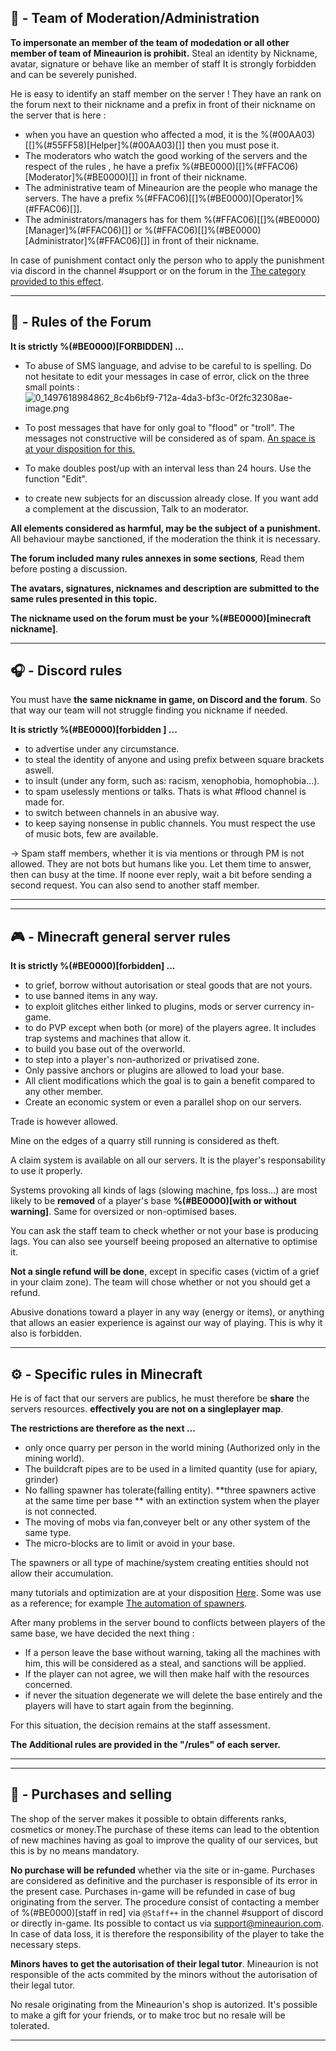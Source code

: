 👔 - Team of Moderation/Administration
--
**To impersonate an member of the team of modedation or all other member of team of Mineaurion is prohibit.** Steal an identity by Nickname, avatar, signature or behave like an member of staff It is strongly forbidden and can be severely punished.

He is easy to identify an staff member on the server ! They have an rank on the forum next to their nickname and a prefix in front of their nickname on the server that is here :

- when you have an question who affected a mod, it is the %(#00AA03)[[]%(#55FF58)[Helper]%(#00AA03)[]] then you must pose it.
- The moderators who watch the good working of the servers and the respect of the rules , he have a prefix %(#BE0000)[[]%(#FFAC06)[Moderator]%(#BE0000)[]] in front of their nickname.
- The administrative team of Mineaurion are the people who manage the servers. The have a prefix %(#FFAC06)[[]%(#BE0000)[Operator]%(#FFAC06)[]].
- The administrators/managers has for them %(#FFAC06)[[]%(#BE0000)[Manager]%(#FFAC06)[]] or %(#FFAC06)[[]%(#BE0000)[Administrator]%(#FFAC06)[]] in front of their nickname.

In case of punishment contact only the person who to apply the punishment via discord in the channel #support or on the forum in the [The category provided to this effect](https://forum.mineaurion.com/category/18/sanctions-et-plaintes).

****
📝 - Rules of the Forum
--

**It is strictly %(#BE0000)[FORBIDDEN] ...**

- To abuse of SMS language, and advise to be careful to is spelling. Do not hesitate to edit your messages in case of error, click on the three small points : ![0_1497618984862_8c4b6bf9-712a-4da3-bf3c-0f2fc32308ae-image.png](/assets/uploads/files/1497618969406-8c4b6bf9-712a-4da3-bf3c-0f2fc32308ae-image.png)

- To post messages that have for only goal to "flood" or "troll". The messages not constructive will be considered as of spam. [An space is at your disposition for this.](https://forum.mineaurion.com/category/2/taverne)
- To make doubles post/up with an interval less than 24 hours. Use the function "Edit".
- to create new subjects for an discussion already close. If you want add a complement at the discussion, Talk to an moderator.

**All elements considered as harmful, may be the subject of a punishment.** All behaviour maybe sanctioned, if the moderation the think it is necessary.

**The forum included many rules annexes in some sections**, Read them before posting a discussion.

**The avatars, signatures, nicknames and description are submitted to the same rules presented in this topic.**

**The nickname used on the forum must be your %(#BE0000)[minecraft nickname]**.

****
🎧 - Discord rules
--

You must have **the same nickname in game, on Discord and the forum**. So that way our team will not struggle finding you nickname if needed.

**It is strictly %(#BE0000)[forbidden ] ...**

- to advertise under any circumstance.
- to steal the identity of anyone and using prefix between square brackets aswell.
- to insult (under any form, such as: racism, xenophobia, homophobia...).
- to spam uselessly mentions or talks. Thats is what #flood channel is made for.
- to switch between channels in an abusive way.
- to keep saying nonsense in public channels.
You must respect the use of music bots, few are available.

→ Spam staff members, whether it is via mentions or through PM is not allowed. They are not bots but humans like you. Let them time to answer, then can busy at the time.
  If noone ever reply, wait a bit before sending a second request. You can also send to another staff member.

****

****
🎮 - Minecraft general server rules
--

**It is strictly %(#BE0000)[forbidden] ...**

- to grief, borrow without autorisation or steal goods that are not yours.
- to use banned items in any way.
- to exploit glitches either linked to plugins, mods or server currency in-game.
- to do PVP except when both (or more) of the players agree. It includes trap systems and machines that allow it.
- to build you base out of the overworld.
- to step into a player's non-authorized or privatised zone.
- Only passive anchors or plugins are allowed to load your base.
- All client modifications which the goal is to gain a benefit compared to any other member.
- Create an economic system or even a parallel shop on our servers.

Trade is however allowed.

Mine on the edges of a quarry still running is considered as theft.

A claim system is available on all our servers. It is the player's responsability to use it properly.

Systems provoking all kinds of lags (slowing machine, fps loss...) are most likely to be **removed** of a player's base **%(#BE0000)[with or without warning]**. Same for oversized or non-optimised bases.

You can ask the staff team to check whether or not your base is producing lags. You can also see yourself beeing proposed an alternative to optimise it.

**Not a single refund will be done**, except in specific cases (victim of a grief in your claim zone). The team will chose whether or not you should get a refund.


Abusive donations toward a player in any way (energy or items), or anything that allows an easier experience is against our way of playing. This is why it also is forbidden.

****

⚙️ - Specific rules in Minecraft
--
He is of fact that our servers are publics, he must therefore be **share** the servers resources. **effectively you are not on a singleplayer map**.

**The restrictions are therefore as the next ...**

- only once quarry per person in the world mining (Authorized only in the mining world).
- The buildcraft pipes are to be used in a limited quantity (use for apiary, grinder)
- No falling spawner has tolerate(falling entity). **three spawners active at the same time per base ** with an extinction system when the player is not connected.
- The moving of mobs via fan,conveyer belt or any other system of the same type.
- The micro-blocks are to limit or avoid in your base.

The spawners or all type of machine/system creating entities should not allow their accumulation.


many tutorials and optimization are at your disposition [Here](https://forum.mineaurion.com/category/35/tutoriels). Some was use as a reference; for example [The automation of spawners](https://forum.mineaurion.com/topic/397/tutoriel-pour-optimisation-des-machines).

After many problems in the server bound to conflicts between players of the same base, we have decided the next thing :

- If a person leave the base without warning, taking all the machines with him, this will be considered as a steal, and sanctions will be applied.
- If the player can not agree, we will then make half with the resources concerned.
- if never the situation degenerate we will delete the base entirely and the players will have to start again from the beginning.

For this situation, the decision remains at the staff assessment.

**The Additional rules are provided in the "/rules" of each server.**

****

****

🛒 - Purchases and selling
--
The shop of the server makes it possible to obtain differents ranks, cosmetics or money.The purchase of these items can lead to the obtention of new machines having as goal to improve the quality of our services, but this is by no means mandatory.

**No purchase will be refunded** whether via the site or in-game. Purchases are considered as definitive and the purchaser is responsible of its error in the present case. Purchases in-game will be refunded in case of bug originating from the server. The procedure consist of contacting a member of %(#BE0000)[staff in red] via `@Staff++` in the channel #support of discord or directly in-game. Its possible to contact us via support@mineaurion.com. In case of data loss, it is therefore the responsibility of the player to take the necessary steps.

**Minors haves to get the autorisation of their legal tutor**. Mineaurion is not responsible of the acts commited by the minors without the autorisation of their legal tutor.

No resale originating from the Mineaurion's shop is autorized. It's possible to make a gift for your friends, or to make troc but no resale will be tolerated.

****
